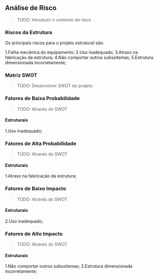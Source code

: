 ## Análise de Risco

> TODO: Introduzir o contexto de risco
### Riscos da Estrutura
Os principais riscos para o projeto estrutural são:

1.Falha mecânica do equipamento;
2.Uso inadequado;
3.Atraso na fabricação da estrutura;
4.Não comportar outros subssitemas;
5.Estrutura dimensionada incorretamente;

### Matriz SWOT

> TODO: Desenvolver SWOT do projeto

### Fatores de Baixa Probabilidade

> TODO: Através do SWOT
#### Estruturais
1.Uso inadequado;

### Fatores de Alta Probabilidade

> TODO: Através do SWOT
#### Estruturais
1.Atraso na fabricação da estrutura;

### Fatores de Baixo Impacto

> TODO: Através do SWOT

#### Estruturais
2.Uso inadequado;
### Fatores de Alto Impacto

> TODO: Através do SWOT
#### Estruturais
1.Não comportar outros subssitemas;
2.Estrutura dimensionada incorretamente;

